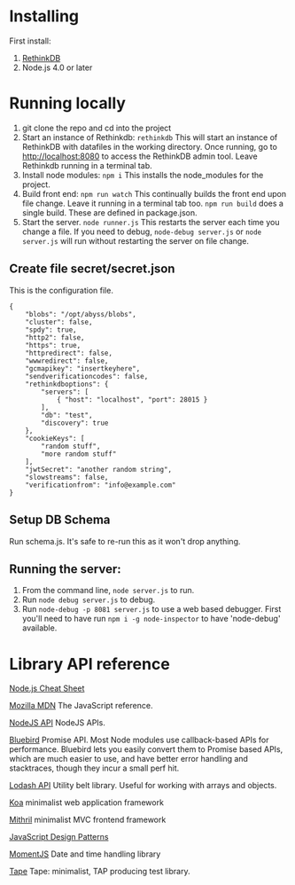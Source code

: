 

# Installing

First install:

1. [RethinkDB](http://rethinkdb.com/)
2. Node.js 4.0 or later

# Running locally

1. git clone the repo and cd into the project
1. Start an instance of Rethinkdb:  `rethinkdb` This will start an instance of RethinkDB with datafiles in the working directory. Once running, go to [http://localhost:8080](http://localhost:8080)
 to access the RethinkDB admin tool. Leave Rethinkdb running in a terminal tab.
1. Install node modules: `npm i`  This installs the node_modules for the project.
1. Build front end: `npm run watch` This continually builds the front end upon file change. Leave it running in a terminal tab too.
`npm run build` does a single build. These are defined in package.json.
1. Start the server. `node runner.js` This restarts the server each time you change a file. If you need to debug, `node-debug server.js` or `node server.js` will run without restarting the server on file change.

## Create file secret/secret.json

This is the configuration file.

```
{
    "blobs": "/opt/abyss/blobs",
    "cluster": false,
    "spdy": true,
    "http2": false,
    "https": true,
    "httpredirect": false,
    "wwwredirect": false,
    "gcmapikey": "insertkeyhere",
    "sendverificationcodes": false,
    "rethinkdboptions": {
        "servers": [
            { "host": "localhost", "port": 28015 }
        ],
        "db": "test",
        "discovery": true
    },
    "cookieKeys": [
        "random stuff",
        "more random stuff"
    ],
    "jwtSecret": "another random string",
    "slowstreams": false,
    "verificationfrom": "info@example.com"
}
```

## Setup DB Schema

Run schema.js. It's safe to re-run this as it won't drop anything.

## Running the server:

1. From the command line, `node server.js` to run.
1. Run `node debug server.js` to debug.
1. Run `node-debug -p 8081 server.js` to use a web based debugger. First you'll need to have run `npm i -g node-inspector` to have 'node-debug' available.

# Library API reference

[Node.js Cheat Sheet](https://gist.github.com/LeCoupa/985b82968d8285987dc3)

[Mozilla MDN](https://developer.mozilla.org/en-US/docs/Web/JavaScript) The JavaScript reference.

[NodeJS API](https://nodejs.org/api) NodeJS APIs.

[Bluebird](https://github.com/petkaantonov/bluebird/blob/master/API.md) Promise API. Most Node modules use callback-based APIs for performance.
Bluebird lets you easily convert them to Promise based APIs, which are much easier to use, and have better error handling and stacktraces, though they incur a small perf hit.

[Lodash API](https://lodash.com/docs) Utility belt library. Useful for working with arrays and objects.

[Koa](http://koajs.com/) minimalist web application framework

[Mithril](https://lhorie.github.io/mithril) minimalist MVC frontend framework

[JavaScript Design Patterns](http://addyosmani.com/resources/essentialjsdesignpatterns/book/)

[MomentJS](http://momentjs.com/) Date and time handling library

[Tape](https://github.com/substack/tape) Tape: minimalist, TAP producing test library.
